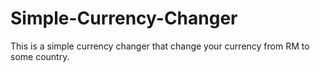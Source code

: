 # Simple-Currency-Changer
This is a simple currency changer that change your currency from RM to some country.
